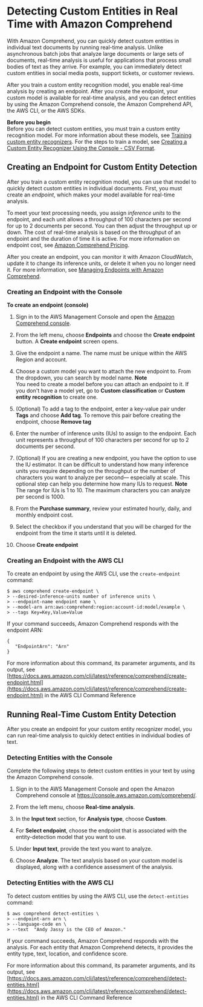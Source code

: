# Detecting Custom Entities in Real Time with Amazon Comprehend<a name="detecting-cer-real-time"></a>

With Amazon Comprehend, you can quickly detect custom entities in individual text documents by running real\-time analysis\. Unlike asynchronous batch jobs that analyze large documents or large sets of documents, real\-time analysis is useful for applications that process small bodies of text as they arrive\. For example, you can immediately detect custom entities in social media posts, support tickets, or customer reviews\.

After you train a custom entity recognition model, you enable real\-time analysis by creating an endpoint\. After you create the endpoint, your custom model is available for real\-time analysis, and you can detect entities by using the Amazon Comprehend console, the Amazon Comprehend API, the AWS CLI, or the AWS SDKs\.

**Before you begin**  
Before you can detect custom entities, you must train a custom entity recognition model\. For more information about these models, see [Training custom entity recognizers](training-recognizers.md)\. For the steps to train a model, see [Creating a Custom Entity Recognizer Using the Console \- CSV Format](getting-started-custom-entity-recognizer.md#getting-started-console-CER)\.

## Creating an Endpoint for Custom Entity Detection<a name="detecting-cer-real-time-create-endpoint"></a>

After you train a custom entity recognition model, you can use that model to quickly detect custom entities in individual documents\. First, you must create an *endpoint*, which makes your model available for real\-time analysis\.

To meet your text processing needs, you assign *inference units* to the endpoint, and each unit allows a throughput of 100 characters per second for up to 2 documents per second\. You can then adjust the throughput up or down\. The cost of real\-time analysis is based on the throughput of an endpoint and the duration of time it is active\. For more information on endpoint cost, see [Amazon Comprehend Pricing](https://aws.amazon.com/comprehend/pricing/)\.

After you create an endpoint, you can monitor it with Amazon CloudWatch, update it to change its inference units, or delete it when you no longer need it\. For more information, see [Managing Endpoints with Amazon Comprehend](manage-endpoints.md)\.

### Creating an Endpoint with the Console<a name="detecting-cer-real-time-create-endpoint-console"></a>

**To create an endpoint \(console\)**

1. Sign in to the AWS Management Console and open the [Amazon Comprehend console](https://console.aws.amazon.com/comprehend/)\.

1. From the left menu, choose **Endpoints** and choose the **Create endpoint** button\. A **Create endpoint** screen opens\.

1. Give the endpoint a name\. The name must be unique within the AWS Region and account\.

1. Choose a custom model you want to attach the new endpoint to\. From the dropdown, you can search by model name\.
**Note**  
You need to create a model before you can attach an endpoint to it\. If you don't have a model yet, go to **Custom classification** or **Custom entity recognition** to create one\. 

1. \(Optional\) To add a tag to the endpoint, enter a key\-value pair under **Tags** and choose **Add tag**\. To remove this pair before creating the endpoint, choose **Remove tag**

1. Enter the number of inference units \(IUs\) to assign to the endpoint\. Each unit represents a throughput of 100 characters per second for up to 2 documents per second\. 

1. \(Optional\) If you are creating a new endpoint, you have the option to use the IU estimator\. It can be difficult to understand how many inference units you require depending on the throughput or the number of characters you want to analyze per second— especially at scale\. This optional step can help you determine how many IUs to request\. 
**Note**  
The range for IUs is 1 to 10\. The maximum characters you can analyze per second is 1000\. 

1. From the **Purchase summary**, review your estimated hourly, daily, and monthly endpoint cost\. 

1. Select the checkbox if you understand that you will be charged for the endpoint from the time it starts until it is deleted\.

1. Choose **Create endpoint**

### Creating an Endpoint with the AWS CLI<a name="detecting-cer-real-time-create-endpoint-examples"></a>

To create an endpoint by using the AWS CLI, use the `create-endpoint` command:

```
$ aws comprehend create-endpoint \
> --desired-inference-units number of inference units \
> --endpoint-name endpoint name \
> --model-arn arn:aws:comprehend:region:account-id:model/example \
> --tags Key=Key,Value=Value
```

If your command succeeds, Amazon Comprehend responds with the endpoint ARN:

```
{
   "EndpointArn": "Arn"
}
```

For more information about this command, its parameter arguments, and its output, see [https://docs.aws.amazon.com/cli/latest/reference/comprehend/create-endpoint.html](https://docs.aws.amazon.com/cli/latest/reference/comprehend/create-endpoint.html) in the AWS CLI Command Reference

## Running Real\-Time Custom Entity Detection<a name="detecting-cer-real-time-run"></a>

After you create an endpoint for your custom entity recognizer model, you can run real\-time analysis to quickly detect entities in individual bodies of text\.

### Detecting Entities with the Console<a name="detecting-cer-real-time-run-console"></a>

Complete the following steps to detect custom entities in your text by using the Amazon Comprehend console\.

1. Sign in to the AWS Management Console and open the Amazon Comprehend console at [https://console\.aws\.amazon\.com/comprehend/](https://console.aws.amazon.com/comprehend/)\.

1. From the left menu, choose **Real\-time analysis**\.

1. In the **Input text** section, for **Analysis type**, choose **Custom**\. 

1. For **Select endpoint**, choose the endpoint that is associated with the entity\-detection model that you want to use\.

1. Under **Input text**, provide the text you want to analyze\.

1. Choose **Analyze**\. The text analysis based on your custom model is displayed, along with a confidence assessment of the analysis\. 

### Detecting Entities with the AWS CLI<a name="detecting-cer-real-time-run-examples"></a>

To detect custom entities by using the AWS CLI, use the `detect-entities` command:

```
$ aws comprehend detect-entities \
> --endpoint-arn arn \
> --language-code en \
> --text  "Andy Jassy is the CEO of Amazon."
```

If your command succeeds, Amazon Comprehend responds with the analysis\. For each entity that Amazon Comprehend detects, it provides the entity type, text, location, and confidence score\.

For more information about this command, its parameter arguments, and its output, see [https://docs.aws.amazon.com/cli/latest/reference/comprehend/detect-entities.html](https://docs.aws.amazon.com/cli/latest/reference/comprehend/detect-entities.html) in the AWS CLI Command Reference